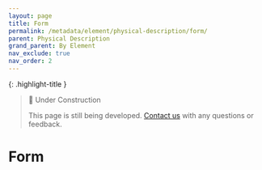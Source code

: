 ```yaml
---
layout: page
title: Form
permalink: /metadata/element/physical-description/form/
parent: Physical Description
grand_parent: By Element
nav_exclude: true
nav_order: 2
---
```


{: .highlight-title }
> 🚧 Under Construction
>
> This page is still being developed. [Contact us](/metadata-documentation/contact/) with any questions or feedback.

# Form